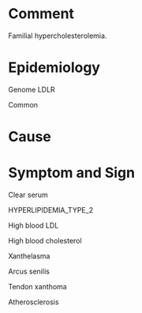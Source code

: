 # Comment

Familial hypercholesterolemia.

# Epidemiology

Genome LDLR

Common

# Cause

# Symptom and Sign

Clear serum

HYPERLIPIDEMIA_TYPE_2

High blood LDL

High blood cholesterol

Xanthelasma

Arcus senilis

Tendon xanthoma

Atherosclerosis

